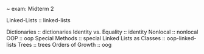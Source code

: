 ~ exam: Midterm 2

<topic>Linked-Lists :: linked-lists</topic>
<!---
<topic>Map, Filter, and friends :: functions</topic>
-->
<topic>Dictionaries :: dictionaries</topic>
<topic>Identity vs. Equality :: identity</topic>
<topic>Nonlocal :: nonlocal</topic>
<topic>OOP :: oop</topic>
<topic>Special Methods :: special</topic>
<topic>Linked Lists as Classes :: oop-linked-lists</topic>
<topic>Trees :: trees</topic>
<topic>Orders of Growth :: oog</topic>

